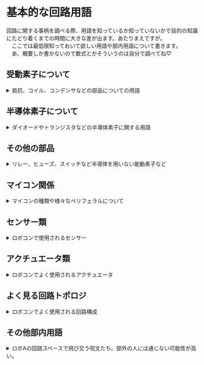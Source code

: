 # 基本的な回路用語  

回路に関する事柄を調べる際、用語を知っているか知っていないかで目的の知識にたどり着くまでの時間に大きな差が出ます。あたりまえですが。  
　ここでは最低限知っておいて欲しい用語や部内用語について書きます。  
　あ、概要しか書かないので数式とかそういうのは自分で調べてね♡

## 受動素子について

<details><summary> 抵抗、コイル、コンデンサなどの部品についての用語</summary><div>

### 受動素子

- 抵抗・コイル・コンデンサなどの能動的な動作（整流・増幅など）をしない素子  

### 抵抗

- 印加電圧に比例して電流が流れる素子
- レジスタンス（R）
  - 電流を妨げる度合。単位はΩ（オーム）
- コンダクタンス（G）
  - 電流を流す度合。レジスタンスの逆数。
  - 単位はS（ジーメンス）
- 定格電力
  - 抵抗素子で消費させられる最大電力
  - ロボA内では単に定格ともいう
  - カーボン抵抗であれば1/2W、1/4W、1/6Wなどのものが多い
- 許容誤差
  - 抵抗器の製品としての抵抗値のばらつき具合
- カーボン抵抗
  - 一番よく使われる抵抗。安いが許容誤差が大きい（±5%が多い）。
- 金属皮膜抵抗
  - 高精度のものが多いので精度が必要な場面でよく使用される。
- セメント抵抗
  - 定格電力が大きいものが多い。
  - 寄生インダクタンス大きいがちなので一応注意（巻線抵抗のタイプが多いから）
  - 焼けると割と独特の匂いがする。鉄板を焼いたにおいというかなんというか
- シャント抵抗
  - 電流検出に使用される抵抗
  - オームの法則より抵抗両端の電圧を測定すれば流れている電流がわかる
  - 損失を減らすため抵抗値がミリオームオーダーの製品が多い
- 可変抵抗
  - 抵抗値を可変させることのできる抵抗
  - 半固定抵抗
    - 可変抵抗の中でも特にドライバーなどで調整するタイプのものを指す

### インダクタ（コイル）

- 流れる電流の微分値に比例して電圧が発生する素子。
- 印加電圧の積分値に比例して電流が流れる素子とも言える。
- 磁場にエネルギー蓄える。
- 「電流の変化を妨げる素子」ていうのがイメージしやすいかな？
- インダクタンス（L）
  - 巻線に電流 I が流れるときの巻線を貫く磁束 Φ であるときの比例係数（wiki丸コピ）
  - 大きいほど電流の変化によって発生する電圧が大きくなる。
  - 単位はH（ヘンリー）
- 定格電流
  - インダクタ素子に流してよい最大電流。
  - 超えると「飽和」する。
- 飽和
  - インダクタが蓄えられるエネルギーの最大値より大きなエネルギ を蓄えさせた時に、インダクタンスが急激に小さくなる現象
  - 定格電流以上の電流を流した時におこる
  - 急に大電流が流れて周辺の素子を破壊する可能性があるので注意
- コア
  - コイルを巻く心材
  - 鉄やフェライトがよく用いられる
- トロイダルコイル
  - トーラス型のコアにコイルを巻いたインダクタ
- トランス
  - 電力を絶縁して伝達できる素子
  - あるコイルに入ってくるエネルギーをコアを介して他のコイルに伝達することができる
  - 入力コイルと出力コイルの巻き数比によって電圧を変換できる
  - GDTやFBTなどさまざまなものがあるが~~めんどいので~~当分ロボAでは使わない予感がするので略

### コンデンサ（キャパシタ）

- 流れる電流の積分値に比例して電圧が発生する素子。
- 電荷を蓄える
- 「電圧の変化を吸収する素子」として使われがち
- 静電容量、キャパシタンス（C）
  - コンデンサの蓄えられる電荷の量を表す
  - 単位はF（ファラド）
- 耐圧（定格電圧）
  - コンデンサに加えて良い最大電圧
  - 超えると燃える（物理）
- アルミ電解コンデンサ
  - 静電容量が大きいものが多い
  - 内部抵抗が大きい
  - とにかくデカい静電容量で殴りたいときに使う（大体10uF以上）
  - 極性があるので注意。間違えると爆発。
- セラミックコンデンサ
  - 周波数特性が良く、内部抵抗も小さい。
  - 平滑などに使いがち（バイパスコンデンサなど）
  - 直流電圧が印加されると静電容量が低下する　（cf.DCバイアス特性）
  - 積層タイプ（積層セラミックコンデンサ）が一般的
- フィルムコンデンサ
  - 周波数特性が良く、内部抵抗も小さい。あと耐圧高いがち
  - ノイズ吸収など、周波数高めの用途に使いがち
  - ちょっと expensive がち
- 電解二重層コンデンサ
  - 容量がｸｿﾃﾞｶなコンデンサ
  - 一般的なコンデンサがuFオーダー以下なのに対し10Fを超えるようなもの普通に売られている
  - 耐圧低め。内部抵抗デカい。
  - コンデンサとしての特性は~~クソ~~よろしくないので電源として見た方が良い
  - スーパーキャパシタともいう
- 導電性高分子アルミ固体電解コンデンサ（OSコン）
  - 電解質が個体な電解コンデンサ
  - ESR（等価直列抵抗、内部抵抗）が小さく大電流が流れる箇所のノイズ除去などに向いている。
  - 普通のアルミ電解コンデンサより長寿命
  - 電源回路の平滑やモタドラなどにどうぞ

### 発振器

- 水晶発振器
  - マイコンのクロックなど、精度が必要なクロック源として用いられる
  - 負荷容量として小容量のコンデンサをセットで使用する必要がある
- レゾネーター（セラロック）
  - 水晶発振器を使うほどでもないけどそれなりの精度が欲しいときに使用されるクロック源
  - 負荷容量が素子に内蔵させているタイプが便利
  - セラロックは村田製作所の商標なので注意

</div></details>

## 半導体素子について

<details><summary> ダイオードやトランジスタなどの半導体素子に関する用語</summary><div>

### ダイオード  

- 一方向にのみ電流を流す素子  
- 耐圧（逆電圧）  
  - ダイオードに印加していい最大電圧  
  - 超えると急激にダイオード両端の電圧が低下し（ブレークダウン）、大電流が流れる  
- 順方向電圧（順電圧、Vf）  
  - ダイオードのアノードからカソードに電流を流した際にアノードカソード間に生じる電圧。  
  - 流れる電流によらず（大体）一定  
  - 一般的に0.5~1V  
- 耐電流（平均順電流）  
  - ダイオードに流していい直流電流  
- パルス電流耐性（ピーク順電流）  
  - 瞬間的であれば流していい電流  
- 逆回復時間  
  - ダイオードがON状態（電流を流す）から完全なOFF状態（電流を妨げる）状態になるまでに掛かる時間  
  - 基本的に短い方が正義（例外あり）  
  - 特別短いものをファストリカバリダイオードと呼ぶ  
- ショットキーバリアダイオード  
  - 構造が普通のダイオードと違う  
  - スイッチングスピード（逆回復時間）が短い  
  - 順方向電圧が低い  
  - リーク電流（漏れ電流）が比較的大きい  
- ツェナーダイオード  
  - ブレークダウン電圧を上手く利用するダイオード  
  - 一定以上の電圧が印加された時に電流が流れるようにしたいときや、ある電圧をより高い電圧源から取り出したいときに使用する。  
- 定電流ダイオード（CRD）
  - 電圧によらず一定の電流を流すダイオード
  - LEDなどの定電流源にどうぞ

### LED  

- ダイオードの一種。電流を流すと光る  
- 一般的に順方向電圧が高い（赤、緑:2V、青、白3:V）ので乾電池一本では光らない  
- 耐電流が20mA程度のものが多いので抵抗を付けるなどして電流が流れ過ぎないようにすべし。超えると壊れる。  
- ~~急激に大電流を流すことでLEDを爆発させ攻撃する秘儀がある~~  

### トランジスタ

- ベース、コレクタ、エミッタの三端子からなる部品  
- ベースコレクタ間に流れる電流（ベース電流）にhFE（電流増幅率）を掛けた電流をコレクタエミッタ間に流す（コレクタ電流）ことができる  
- 耐圧  
  - 印加してよい最大電圧。超えると壊れる  
- 耐電流  
  - 流してよい最大電流  
- 飽和  
  - ベース電流*hFE > コレクタ電流　の状態  
  - 飽和していないとコレクタエミッタ間電圧が増大し損失が大きくなる  
- NPNトランジスタ  
  - ベース電流が正の時に正方向にコレクタ電流を流す部品  
- PNPトランジスタ  
  - ベース電流が負の時に負方向にコレクタ電流を流す部品  

### MOSFET  

- ゲート、ドレイン、ソースの三端子からなる部品  
- ゲートソース間電圧でドレインソース間の電流（ドレイン電流）を制御する
- 大電流を流す必要のある場所（モタドラなど）によく使われる。  
- 耐圧  
  - 印加してよい最大電圧。超えると壊れる。  
- 耐電流（電流容量）
  - 流してよい最大電流  
- ゲート容量  
  - ゲート端子に等価的に存在する静電容量  
  - ここの電圧を制御することでドレイン電流を制御するとも取れる
- 寄生ダイオード
  - ドレインソース間に等価的に存在するダイオード
  - こいつのせいでソース→ドレイン方向にはゲートの状態に関わらず電流がバカスカ流れてしまう（Nchの場合。Pchは逆）
  - 上手く使えば部品点数を削減できるが、逆回復時間などの特性が微妙なものも多いのでデータシートを多読しよう
- Nch-MOSFET  
  - ゲート電圧が正の時に正方向にドレイン電流を流す部品
  - Pch より性能が高くなりがち
  - ローサイドスイッチによく用いられる
- Pch-MOSFET
  - ゲート電圧が負の時に負方向にドレイン電流を流す部品
  - 逆電圧保護やハイサイドスイッチなどに用いられる
- ~~呼び方で戦争が起きる可能性がある~~
  - ~~僕は2021年度にロボAをモスフェット色に染め上げました。モスエフイーティーだと長いｼﾞｬﾝ。~~

### JFET

- ロボコンでは使いません…。
- ゲート電圧で電流を絞るイメージ。真空管に近い。

### IGBT  

- ゲート、コレクタ、エミッタの3端子からなる部品
- ゲートソース間電圧でコレクタエミッタ間の電流（コレクタ電流）を制御する
- MOSFETだと耐圧や電流容量が足りない場合よく使用される（VVVFインバータ、テスラコイル、コイルガンなど）。ロボコンで使うかは謎。
- 寄生ダイオード
  - コレクタエミッタ間に等価的に存在するダイオード
  - Nch-MOSFETと同じ
- ゲート容量
  - MOSFETと同じ。MOSFETより少し大きいものが多いかも
- 使い方は基本的にNch-MOSFETと同じ
- MOSFETと比較すると低周波大電流向き
- ~~読み方はアイジービーディーのはずだがイグブトゥと読んでいる人を観測したことがある~~

### 三端子レギュレータ
  
- 電圧を降下させ安定させる素子
- 名前の通りIN、OUT、GNDの3端子から構成される
- 余ったエネルギーを熱として消費するため効率が悪く熱くなる
- スイッチングレギュレータ（DCDCコンバータ）より出力電圧が安定する（リプル電圧が小さい）
- IN-GND間、OUT-GND間に適当なコンデンサを入れないと発振する可能性があるので注意

### コンパレータ

- 電圧を比較する素子
- V+ > V- の時activeになる
- 出力がオープンドレイン（コレクタ）のものが多いためプルアップ抵抗を忘れないようにしよう
- 出力を安定させるためヒステリシス特性を持たせるようにすることが多い

### オペアンプ

- V+ と V-の差を増幅する素子
  - 基本的に増幅率は無限大として考える
- 負帰還を掛けることで、反転増幅、非反転増幅、加算回路、減算回路、差動増幅回路、積分回路、微分回路、フィルタ回路など様々な回路を構成することができる。
- 沼
- cf.イマジナリーショート

### 信号絶縁素子

- フォトカプラ
  - 電気信号を一度光に変換し伝達する部品
  - 出力電流 = 入力電流*電流伝達率（CTR）
    - ちなみにCTRは入力電流で変化します。もっと素直になってほしい
    - ちなみにCTRは周辺温度でも変化します。もっと素直になt(ry
  - 電気で信号を伝えるわけではないので入力と出力を絶縁したいときなどに使用される
  - オプトカプラなどの別名がいくつかある
- デジタルアイソレータ
  - 強くなったフォトカプラみたいなもの
  - フォトカプラより圧倒的に速い
  - 光ではなく磁場を用いて通信する
  - 高い
- フォトカプラ・デジタルアイソレータ共にゲートドライバになっていたり（TLP250等）、アナログ量をデジタル化して伝達できたりするなど高機能な製品も多い

### 様々なIC

- ゲートドライバIC
  - MOSFETやIGBTなどゲート容量がある部品を駆動する際に使用する
  - 素早く素子をON、OFFさせるために内部にプッシュプル回路が組まれている
  - ハイサイドにNch-MOSFETを使う時などのためにブートストラップ回路を簡単に組めたり、デッドタイムを入れてくれたりするなど高機能なものも多い
- ロジックIC
  - 基本的な論理演算機能を一素子にまとめたIC
  - AND,OR,XOR,NAND,NORなどの基本的な論理素子やマルチプレクサ、シフトレジスタ、ワンショットトリガなど多種多様な種類がある。
  - 74シリーズ
    - おそらくもっとも一般的なロジックIC
    - 割と歴史のあるシリーズで、古い刻印のものを蒐集したりこれらのみでCPUやらグラフィックボードやらを組む~~変人~~ファンも多い
    - 74HC00
      - 4回路入りNAND
      - 超有名なのでこれくらいは覚えておこう

</div></details>

## その他の部品

<details><summary> リレー、ヒューズ、スイッチなど半導体を用いない能動素子など</summary><div>

### 電力制御

- リレー
  - コイルに電流を流すことで発生する磁力を用いてスイッチをON、OFFすることができる。
  - MOSFETなどより動作が確実で入力出力を絶縁できるので非常停止などに使用される
  - コイルに電流を流すというわけでサージが発生するかもしれないので[フライホイールダイオード](basic_circuit_topology/flywheel_diode.md)とかを付けよう
- スイッチ類
  - モーメンタリースイッチ
    - スイッチを押している間だけONになるタイプのスイッチ
  - オルタネートスイッチ
    - スイッチを押すごとにONとOFFが切り替わるスイッチ
  - タクトスイッチ
    - ﾎﾟﾁｯと押すタイプのスイッチ
  - スライドスイッチ
    - ｶﾁｯとスライドするタイプのスイッチ
  - トグルスイッチ
    - ﾊﾟﾁｯと棒を押すタイp（ry
  - DIPスイッチ
    - スライドスイッチがいっぱいついてるやつ（語彙力）
  - ロータリースイッチ
    - ぐるぐる回して出力を選択するスイッチ
  - リードスイッチ
    - 磁石に反応してON、OFFするスイッチ
  - 非常停止スイッチ
    - ロボットに載せないといけないデカいスイッチ
    - 押すことによって回路に接続された電源が遮断されるように設置する必要がある
    - オルタネート型

### 保護素子

- ヒューズ
  - 電流が流れ過ぎたときに自らを犠牲にして回路を遮断する部品
  - 定格電流
    - 流しても良い電流値。超えると切れる。
- ポリスイッチ（リセッタブルヒューズ）
  - 電流が流れ過ぎた時に過熱によって抵抗値が大きくなり回路を保護する部品
  - ヒューズと違って復活できる。ただし一度トリップしたら冷却するために少し時間を置く必要がある
  - トリップ
    - 過熱により抵抗が大きくなった状態
  - 保持電流
    - トリップしないでいられる電流の最大値
- バリスタ
  - コイルなどによって発生するサージ電圧を吸収する部品
  - 一定以上の電圧が印加されると電流が流れる

</div></details>

## マイコン関係

<details><summary> マイコンの種類や様々なペリフェラルについて</summary><div>
  
### よくあるペリフェラル

- タイマー
  - カウントトリガーが入るたびにレジスタの値を加算（減算）していくモジュール
  - PWM
    - タイマーのカウントが一定値になったときに特定のピンをHIGHにするなどすることでPWM信号やPFM信号を生成できる
  - タイマーによってはエンコーダーモードやQEIとしてロータリーエンコーダの回転角を監視できる機能もある
- ADC（アナログデジタルコンバーター）
  - アナログ値で入力される電圧をデジタル値に変換するモジュール
  - センサーの入力などに使用される
- DAC（デジタルアナログコンバーター）
  - デジタル値で指定した電圧を出力するモジュール
- FPU
  - 浮動小数点を用いた値を計算するモジュール  
- 5Vトレラント
  - 電源電圧が3.3Vのマイコンでも5Vで信号を入力できるようにしたもの
  - stm32などのマイコンに搭載されているが、全てのピンがトレラントなわけでは無いので注意

### 様々な通信規格

- I²C
  - 2線式の同期通信
  - 出力がオープンコレクタ形式になるのでプルアップ抵抗必須
  - IICと表記されることもある
  - アイツーシー、アイアイシー、アイスクエアシーなどの呼び方がある（ロボAではアイツーシーが一般的）
- SPI
  - 4線式の同期通信
  - I2Cより早い
- UART
  - 2線式の非同期通信、をする**集積回路**
  - ロボAで最もよく使われる通信形式
  - 同期通信できるようにしたUSARTというものもある
  - 実は通信規格のことではないので注意（勘違いしてた）
- RS-232
  - 有名なシリアル通信規格
  - 古のパソコンなどに搭載されている
  - UARTの信号を正負電圧に変換したもの
- RS-422
  - RS-232の改良版
  - 差動信号により通信するのでノイズに強い
- RS-485
  - RS-422の改良版
  - 差動信号なのでノイズに強い
  - 同一データラインにたくさんの機器をつなげられる
- CAN
  - 2線式の非同期通信
  - 差動式通信のためノイズに強い
  - 差動信号に変換するためにCANトランシーバーという素子をかませる必要がある。
  - 通信速度も速くロボコン向きであることから過去幾度も導入しようとした痕跡があるが、全てロステクとなっている

### その他用語

- CPI
  - 一つの命令を実行するのに必要なクロック
- MIPS
  - 一秒間に何百万個の命令を実行できるかを表す単位
  - M（メガ）＋IPS（一秒間に実行できる命令数）
  - 高いほど性能が良い
  - クロックとは違うので注意
- レジスタを叩く
  - マイコンのレジスタ（特にSFRを指すことが多い）を直にプログラムで制御することを指す
- SFR（Special Function Register）
  - マイコンのペリフェラルなどハードウェア的な動作を決定するメモリ
  - 例えばここを制御することでGPIO出力をHIGHにしたりLOWにしたりできる


### 様々なマイコン

- PIC
  - マイコンと言えばこれ（主観）
  - CPUのCPI（一命令の実行に消費するクロック数）は微妙だがペリフェラルがそれなりに充実しており安い
  - DIP版が充実している
  - PIC10F,12F,16Fシリーズ
    - ローエンド～ミドルレンジの8bitPIC
    - 10F:6ピン、12F:8ピン、16F:8~40ピン
    - 電気科だと16F1827を載せるボードを実習で作成する
  - PIC18F
    - ハイエンドの8bitマイコン
    - 16Fシリーズなどにはないペリフェラルがあったりする
  - PIC24
    - CPUが16bitのPIC
  - dsPIC
    - CPUが16bitのPIC
    - DSP（Digital Signal Processor）機能が付いている
    - マスターコアとスレーブコアを搭載したデュアルコア構成になっているものがある
  - PIC32
    - CPUが32bitのPIC
    - 色々と強くて使いやすい
  - 開発環境はMPLABが一般的
- AVR
  - 電子工作界隈ではPICの次ぐらいに使われている印象
  - CPUがPICと比べて強い（CPIが小さい）
  - 安い
  - ATmega
    - 8bitCPUでそれなりに強い（ハードウェア乗算器あり）
    - ATMEGA328Pがarduino uno/nanoに搭載されている
  - ATtiny
    - 8bitでATmegaよりは弱い
    - 小さいパッケージのものが多い
  - MPLABや（頑張れば）arduino IDEで開発できる
- STM32
  - 強い奴
  - nucleoボードに乗ってるやつら
  - 名前の通り32bitのCPUでクロックも高いものが多い。つまり強い。
  - ロボコン界隈ではよく見る
  - ロボAではcube IDEで開発を行っている
- arduino
  - ソフトウェアでゴリ押すことによって簡単に使えるように魔改造されたマイコンボード
  - 基本的に乗っているのはAVR
  - arduino UNO
    - いわゆる普通のarduino
    - デカい割に性能はしょぼいのであんまりお勧めしない
  - arduino nano
    - 小さくなったarduino UNO
    - あんまりスペースを確保できない時に使う
  - arduino mega　
    - デカくなったarduino
    - ピン数が非常に多くロボコンでもよく使う
- teensy
  - 次世代のつよつよマイコンと一部の部員の間で盛り上がっているマイコン
  - teensy4.1
    - 32bitCPUや64bitのFPUを搭載していているつよつよ
    - ペリフェラルもUART8つにI2C、SPI、CANをそれぞれ3つずつなど非常に強い。しかもarduino mega程度の値段
    - オーバークロックすれば1GHzで動かせる
  - platform IOやarduino IDEを使用することでarduino言語で開発できる
- ESP32
  - 最近検索数がarduinoを超えたとか何とかで結構アツい~~らしい~~マイコン
  - CPUの性能も高く、WiFiやbluetoothを内蔵しているため様々な用途に使える
  - デュアルコアの製品もある
  - 無線を使いたいときにどうぞ
- TWELITE
  - 簡単に無線を使えるマイコン
  - プログラミングしなくてもピンの状態などを送信することができる
  - 標準版のTWELITE-BLUEと無線出力の強いTWELITE-REDがある
- Xbee
  - TWELITEと同じように無線を扱うマイコン
  - TWELITEよりﾁｮｯﾄめんどくさいが高機能
  - ~~僕は使ったことないのでここに何書けばいいか分からない~~
- PSoC
  - アナログ関係の機能が強化されているマイコン
  - ピンの機能を自由に入れ替えたり内部で論理回路を組んだりできるなどハードウェアに重点を置いている
  - ロボＡではstm32に浸食されてしまった。部室に使える人はもういない

</div></details>

## センサー類

<details><summary> ロボコンで使用されるセンサー</summary><div>  

- 光センサー
  - ライントレースなどに使用できる。
- ロータリーエンコーダ
  - タイヤの回転などを調べる際に使用する
- リミットスイッチ
  - ロボットが壁にあったり、アームなどの回転を制限したいときなどに使える
  - 要はただのプッシュスイッチ
- 加速度センサー
  - ロボットの速度や向きなどを調べる時に使える。
- 電流センサ
  - シャント抵抗型
    - 抵抗の両端の電圧を測定することで電流をしらべる方式
    - V=IRよりわかる
  - ホール素子型
    - コイルに電流を流すと磁場が発生するわけだが、その磁場の強さを調べることで電流を検知する
    - 入力と出力を絶縁することができるので安全性が高い。が、モーターによる磁場などがノイズになり得るので注意。

</div></details>

## アクチュエータ類

<details><summary> ロボコンでよく使用されるアクチュエータ</summary><div>

- DCモーター
  - ただ電流を流すだけで動く楽なモーター
  - コギングトルクなどめんどくさい要素も多い
- ステッピングモーター
  - 正確な位置決めなどが得意なモーター
  - 3dプリンタなどにも使用されいている
- サーボモーター
  - 回転角を送れば勝手にその角度になってくれる便利なやつ
  - 基本的にトルクなどがしょぼいので負荷のかかる場所には向かない
- BLDC（ブラシレスモーター）
  - いい感じに電流を流さないと回らないモーター
  - 速度やトルクなどの特性を自由に制御することができるので大きな可能性を秘めている
  - DCモーターと比べてエネルギー密度を大きくしやすい
  - ベクトル制御など、真面目に制御しようとすると結構難しかったりする。
- 電磁弁
  - エアーの制御に使用する。
  - 電流を流したときにエアーを通すなどできる。
  - 中身はリレーと似ているのでサージで半導体素子を壊さないように[フライホイールダイオード](basic_circuit_topology/flywheel_diode.md)を挿入しよう。
- ソレノイド
  - 電気を流すことでシリンダを直線的に動かすことができる部品
  - 押し出しなどに使用できる
  - 基本的にストロークはあまり長くないので注意

</div></details>

## よく見る回路トポロジ

<details><summary> ロボコンでよく使用される回路構成</summary><div>

### 基本要素
- ハーフブリッジ
  - スイッチング素子二つを直列に接続したもの
- フルブリッジ
  - ハーフブリッジ二つを並列につなげたもの。
  - モータードライバとしてよく使われる。
- [プルアップ・プルダウン](basic_circuit_topology/pull_up%26pull_down.md)
  - 信号の入出力がHIGHかLOWに確定するようにするために抵抗を購入する方法
- チャージポンプ
  - コンデンサとスイッチング素子を用いて様々な電圧を出力する回路
  - ブートストラップ
    - ハーフブリッジにおいてハイサイドにNch-MOSFETなどを使用するときに用いる回路
- フィルタ
  - 特定の周波数の信号を通したり遮断したりするときに使用する回路
  - ローパスフィルタ
    - 低周波の信号のみを通す回路
    - センサーの入力などに挿入することでノイズを減らせる
  - ハイパスフィルタ
    - 高周波の信号のみを通す回路
    - DCバイアスなどを取り除きたいときにつかえるかも
  - バンドパスフィルタ
    - 特定の周波数のみを通す回路
    - ラジオなどで使われる
  - バンドストップフィルタ
    - 特定の周波数のみを遮断する回路
- オペアンプを使用する増幅回路
  - 非反転増幅回路
    - 入力された信号を増幅できる回路
  - 反転増幅回路
    - 入力された信号を反転させて増幅させる回路
    - つまりゲインがマイナス
  - 差動増幅回路
    - 入力された二つの信号の電位差を増幅する回路
    - シャント抵抗式の電流センサなどに用いられる

### 電力系
- スイッチング電源
  - MOSFETなどの半導体スイッチング素子を高速でONOFFさせることによって電力を変換する回路
  - 降圧チョッパ
    - 電圧を下げる回路
  - 昇圧チョッパ
    - 電圧を上げる回路
  - 昇降圧チョッパ
    - 電圧をあげたり下げたりできる回路
  - 絶縁DCDC
    - 入力と出力を、GNDも含めて分けることができる回路
    - 基本的にトランスを使って電力を伝達する
    - モジュールとして手軽に扱えるようになっているパーツがあるのでそれを使うのが吉
    - フライバックコンバータ
      - 小電力な絶縁コンバータに使われる
    - フォワードコンバータ
      - 中電力な絶縁コンバータに使われる
- ロードスイッチ
  - MOSFET等を使用する電源をONOFFするような回路
  - ハイサイドスイッチ
    - 電源のプラス側を遮断するような回路
    - 一般的にPch-MOSFETが使用される
  - ローサイドスイッチ
    - 電源のマイナス側（GND）を遮断するような回路
    - 一般的にNch-MOSFETが使用される
    - MOSFETのON抵抗によってGNDが浮く可能性などの危険性があるため基本的には非推奨

</div></details>

## その他部内用語

<details><summary> ロボAの回路スペースで飛び交う呪文たち。部外の人には通じない可能性が高い。</summary><div>

- 回路電源
  - 部室奥の机の下にあるコンセント
  - 個々のコンセントを入れることで回路・設計スペースの機器全てに電源が入る
  - 絶対いつか火事になるので消防訓練しておこう
- ロリコン
  - ロータリーエンコーダー
  - ロリエンコウと呼ぶ人もいる。漢字変換してはいけません
- ようじょう~~幼女~~
  - 養生テープ
- 中の人
  - コネクタに配線を挿入する際に圧着する金属部品
  - 本名はコンタクト
- ヤニカス
  - はんだ付けしまくっている人
  - ヤニ入りはんだが一般的なのでこう呼ばれる
- 鉛中毒者
  - ヤニカスと同義
- 多読
  - メリケン語で記されたデータシートやリファレンスを読み漁ること
  - 修行だと思って頑張ってください♡
- 神
  - 設計製作回路制御全部できる人
- ギニョリズム
  - 取敢えず下ネタ言っとけばいいの精神
  - 精神的にあぼーんしたときに起こる精神異常の一種と推定される
  - 名前はありとあらゆる挨拶を下ネタに変換した伝説（笑）の先輩から
  - ロボA無形文化遺産登録済み
- 匂いフェチ
  - 部品が燃えた匂いが好きな人
  - 匂いの例
    - カーボン抵抗は焼けたプラ
    - 溶剤みたいな匂いは電解コン
    - セメント抵抗は鉄板を熱した匂いに近い。そんなに強くない。
    - トランジスタは絵の具
  - 実際匂いを覚えておくと故障個所や原因の判別が楽なので覚えて損はない
- 水筒コンデンサ
  - 水筒のように大きなコンデンサ
  - 一般的に端子がねじ端子になっている
  - 学校に持ってきて文鎮にすると教員をドン引きさせられるので是非やってみよう！！！！

</div></details>